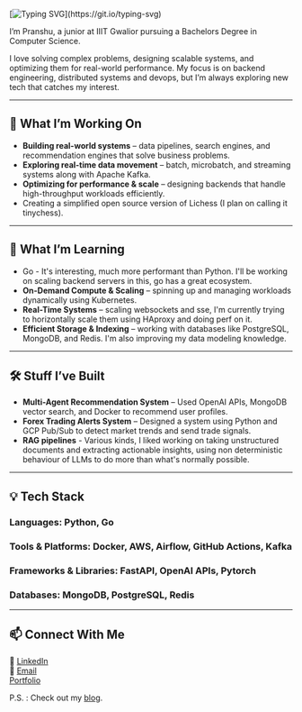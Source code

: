 [![Typing SVG](https://readme-typing-svg.demolab.com/?lines=Hi+there!)](https://git.io/typing-svg)

I’m Pranshu, a junior at IIIT Gwalior pursuing a Bachelors Degree in Computer Science.  

I love solving complex problems, designing scalable systems, and optimizing them for real-world performance. My focus is on backend engineering, distributed systems and devops, but I’m always exploring new tech that catches my interest.  

---

## **🚀 What I’m Working On**  
- **Building real-world systems** – data pipelines, search engines, and recommendation engines that solve business problems.  
- **Exploring real-time data movement** – batch, microbatch, and streaming systems along with Apache Kafka.  
- **Optimizing for performance & scale** – designing backends that handle high-throughput workloads efficiently.
- Creating a simplified open source version of Lichess (I plan on calling it tinychess).

---

## **📖 What I’m Learning**  
- Go - It's interesting, much more performant than Python. I'll be working on scaling backend servers in this, go has a great ecosystem.
- **On-Demand Compute & Scaling** – spinning up and managing workloads dynamically using Kubernetes.  
- **Real-Time Systems** – scaling websockets and sse, I'm currently trying to horizontally scale them using HAproxy and doing perf on it.  
- **Efficient Storage & Indexing** – working with databases like PostgreSQL, MongoDB, and Redis. I'm also improving my data modeling knowledge.  

---

## **🛠 Stuff I’ve Built**  
- **Multi-Agent Recommendation System** – Used OpenAI APIs, MongoDB vector search, and Docker to recommend user profiles.     
- **Forex Trading Alerts System** – Designed a system using Python and GCP Pub/Sub to detect market trends and send trade signals.
- **RAG pipelines** - Various kinds, I liked working on taking unstructured documents and extracting actionable insights, using non deterministic behaviour of LLMs to do more than what's normally possible.

---

## **💡 Tech Stack**  
### **Languages:** Python, Go  
### **Tools & Platforms:** Docker, AWS, Airflow, GitHub Actions, Kafka  
### **Frameworks & Libraries:** FastAPI, OpenAI APIs, Pytorch
### **Databases:** MongoDB, PostgreSQL, Redis

---

## **📫 Connect With Me**  
🔗 [LinkedIn](https://www.linkedin.com/in/pranshuraj2004/)  
📧 [Email](mailto:pranshuraj65536@gmail.com)  
   [Portfolio](http://pranshu-raj.me/)

P.S. : Check out my [blog](https://pranshu-raj-211.github.io/).
